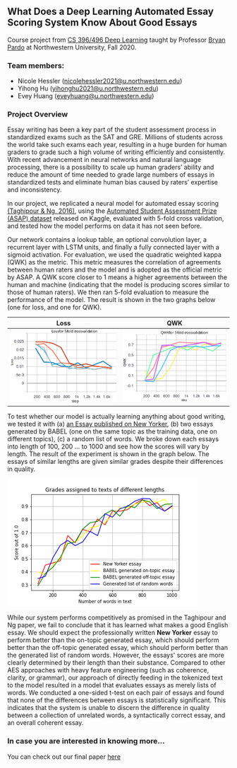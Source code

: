 ## What Does a Deep Learning Automated Essay Scoring System Know About Good Essays
Course project from [CS 396/496 Deep Learning](https://interactiveaudiolab.github.io/teaching/deeplearning.html#top) taught by Professor [Bryan Pardo](https://users.cs.northwestern.edu/~pardo/) at Northwestern University, Fall 2020.


### Team members:

- Nicole Hessler ([nicolehessler2021@u.northwestern.edu](nicolehessler2021@u.northwestern.edu))
- Yihong Hu ([yihonghu2021@u.northwestern.edu](yihonghu2021@u.northwestern.edu))
- Evey Huang ([eveyhuang@u.northwestern.edu](eveyhuang@u.northwestern.edu))


### Project Overview
Essay writing has been a key part of the student assessment process in standardized exams such as the SAT and GRE. Millions of students across the world take such exams each year, resulting in a huge burden for human graders to grade such a high volume of writing efficiently and consistently. With recent advancement in neural networks and natural language processing, there is a possibility to scale up human graders’ ability and reduce the amount of time needed to grade large numbers of essays in standardized tests and eliminate human bias caused by raters’ expertise and inconsistency.

In our project, we replicated a neural model for automated essay scoring [(Taghipour & Ng, 2016)](https://www.aclweb.org/anthology/D16-1193.pdf), using the [Automated Student Assessment Prize (ASAP) dataset](https://www.kaggle.com/c/asap-aes) released on Kaggle, evaluated with 5-fold cross validation, and tested how the model performs on data it has not seen before.

Our network contains a lookup table, an optional convolution layer, a recurrent layer with LSTM units, and finally a fully connected layer with a sigmoid activation. For evaluation, we used the quadratic weighted kappa (QWK) as the metric. This metric measures the correlation of agreements between human raters and the model and is adopted as the official metric by ASAP. A QWK score closer to 1 means a higher agreements between the human and machine (indicating that the model is producing scores similar to those of human raters). We then ran 5-fold evaluation to measure the performance of the model. The result is shown in the two graphs below (one for loss, and one for QWK).

Loss          |  QWK
:-------------------------:|:-------------------------:
![img1](val_loss1.svg)  |  ![img2](val_qwk1.svg)


To test whether our model is actually learning anything about good writing, we tested it with (a) [an Essay published on New Yorker](https://www.newyorker.com/business/currency/are-computers-making-society-more-unequal ), (b) two essays generated by BABEL (one on the same topic as the training data, one on different topics), (c) a random list of words. We broke down each essays into length of 100, 200 ... to 1000 and see how the scores will vary by length. The result of the experiment is shown in the graph below. The essays of similar lengths are given similar grades despite their differences in quality.

![img3](grades_by_length.png)

While our system performs competitively as promised in the Taghipour and Ng paper, we fail to conclude that it has learned what makes a good English essay. We should expect the professionally written **New Yorker** essay to perform better than the on-topic generated essay, which should perform better than the off-topic generated essay, which should perform better than the generated list of random words. However, the essays' scores are more clearly determined by their length than their substance. Compared to other AES approaches with heavy feature engineering (such as coherence, clarity, or grammar), our approach of directly feeding in the tokenized text to the model resulted in a model that evaluates essays as merely lists of words. We conducted a one-sided t-test on each pair of essays and found that none of the differences between essays is statistically significant. This indicates that the system is unable to discern the difference in quality between a collection of unrelated words, a syntactically correct essay, and an overall coherent essay.

### In case you are interested in knowing more...
You can check out our final paper [here](HHH_AES_paper.pdf)
